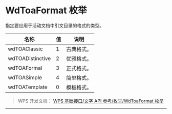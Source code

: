 # WdToaFormat 枚举

指定要应用于活动文档中引文目录的格式的类型。

| 名称             | 值  | 说明       |
|------------------|-----|------------|
| wdTOAClassic     | 1   | 古典格式。 |
| wdTOADistinctive | 2   | 优雅格式。 |
| wdTOAFormal      | 3   | 正式格式。 |
| wdTOASimple      | 4   | 简单格式。 |
| wdTOATemplate    | 0   | 模板格式。 |

> WPS 开发文档： [WPS 基础接口/文字 API 参考/枚举/WdToaFormat 枚举](https://qn.cache.wpscdn.cn/encs/doc/office_v19/topics/WPS%20%E5%9F%BA%E7%A1%80%E6%8E%A5%E5%8F%A3/%E6%96%87%E5%AD%97%20API%20%E5%8F%82%E8%80%83/%E6%9E%9A%E4%B8%BE/WdToaFormat%20%E6%9E%9A%E4%B8%BE.html)

------------------------------------------------------------------------
